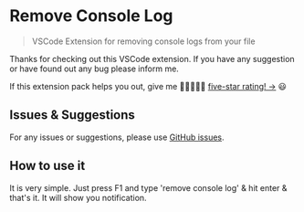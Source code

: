 # Remove Console Log

> VSCode Extension for removing console logs from your file

Thanks for checking out this VSCode extension. If you have any suggestion or have found out any bug please inform me.

If this extension pack helps you out, give me 🌟🌟🌟🌟🌟 [five-star rating! →](https://marketplace.visualstudio.com/items?itemName=c0der-himel.remove-console-log) 😃

## Issues & Suggestions

For any issues or suggestions, please use [GitHub issues](https://github.com/c0der-himel/remove-console-log/issues).

## How to use it

It is very simple. Just press F1 and type 'remove console log' & hit enter & that's it. It will show you notification.
